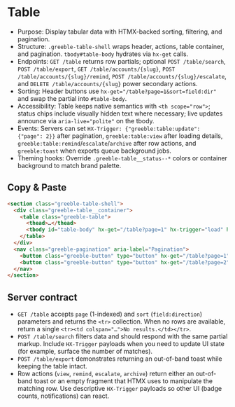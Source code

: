 # Table

- Purpose: Display tabular data with HTMX-backed sorting, filtering, and pagination.
- Structure: `.greeble-table-shell` wraps header, actions, table container, and pagination. `tbody#table-body` hydrates via `hx-get` calls.
- Endpoints: `GET /table` returns row partials; optional `POST /table/search`, `POST /table/export`,
  `GET /table/accounts/{slug}`, `POST /table/accounts/{slug}/remind`,
  `POST /table/accounts/{slug}/escalate`, and `DELETE /table/accounts/{slug}` power secondary
  actions.
- Sorting: Header buttons use `hx-get="/table?page=1&sort=field:dir"` and swap the partial into `#table-body`.
- Accessibility: Table keeps native semantics with `<th scope="row">`; status chips include visually hidden text where necessary; live updates announce via `aria-live="polite"` on the tbody.
- Events: Servers can set `HX-Trigger: {"greeble:table:update": {"page": 2}}` after pagination,
  `greeble:table:view` after loading details, `greeble:table:remind`/`escalate`/`archive` after row
  actions, and `greeble:toast` when exports queue background jobs.
- Theming hooks: Override `.greeble-table__status--*` colors or container background to match brand palette.

## Copy & Paste

```html
<section class="greeble-table-shell">
  <div class="greeble-table__container">
    <table class="greeble-table">
      <thead>…</thead>
      <tbody id="table-body" hx-get="/table?page=1" hx-trigger="load" hx-target="this" hx-swap="innerHTML"></tbody>
    </table>
  </div>
  <nav class="greeble-pagination" aria-label="Pagination">
    <button class="greeble-button" type="button" hx-get="/table?page=1" hx-target="#table-body" hx-swap="innerHTML">1</button>
    <button class="greeble-button" type="button" hx-get="/table?page=2" hx-target="#table-body" hx-swap="innerHTML">2</button>
  </nav>
</section>
```

## Server contract

- `GET /table` accepts `page` (1-indexed) and `sort` (`field:direction`) parameters and returns the
  `<tr>` collection. When no rows are available, return a single `<tr><td colspan="…">No results.</td></tr>`.
- `POST /table/search` filters data and should respond with the same partial markup. Include
  `HX-Trigger` payloads when you need to update UI state (for example, surface the number of
  matches).
- `POST /table/export` demonstrates returning an out-of-band toast while keeping the table intact.
- Row actions (`view`, `remind`, `escalate`, `archive`) return either an out-of-band toast or an
  empty fragment that HTMX uses to manipulate the matching row. Use descriptive `HX-Trigger`
  payloads so other UI (badge counts, notifications) can react.
